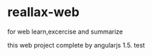 # reallax-web
for web learn,excercise and summarize

this web project complete by angularjs 1.5.
test
